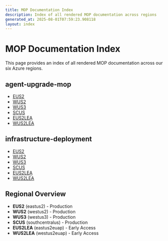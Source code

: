```yaml
---
title: MOP Documentation Index
description: Index of all rendered MOP documentation across regions
generated_at: 2025-08-01T07:59:23.908118
layout: index
---
```


# MOP Documentation Index

This page provides an index of all rendered MOP documentation across our six Azure regions.

## agent-upgrade-mop

- [EUS2](eus2/agent-upgrade-mop.md)
- [WUS2](wus2/agent-upgrade-mop.md)
- [WUS3](wus3/agent-upgrade-mop.md)
- [SCUS](scus/agent-upgrade-mop.md)
- [EUS2LEA](eus2lea/agent-upgrade-mop.md)
- [WUS2LEA](wus2lea/agent-upgrade-mop.md)

## infrastructure-deployment

- [EUS2](eus2/infrastructure-deployment.md)
- [WUS2](wus2/infrastructure-deployment.md)
- [WUS3](wus3/infrastructure-deployment.md)
- [SCUS](scus/infrastructure-deployment.md)
- [EUS2LEA](eus2lea/infrastructure-deployment.md)
- [WUS2LEA](wus2lea/infrastructure-deployment.md)

## Regional Overview

- **EUS2** (eastus2) - Production
- **WUS2** (westus2) - Production
- **WUS3** (westus3) - Production
- **SCUS** (southcentralus) - Production
- **EUS2LEA** (eastus2euap) - Early Access
- **WUS2LEA** (westus2euap) - Early Access